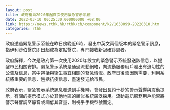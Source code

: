 ```yaml
---
layout: post
title: 政府稱自2020年起首次使用緊急警示系統
date: 2022-03-10 00:25:30.000000000 +08:00
link: https://news.rthk.hk/rthk/ch/component/k2/1638099-20220310.htm
categories: rthk
---
```


政府透過緊急警示系統在昨日傍晚近6時，發出中英文兩個版本的緊急警示訊息，指伊利沙伯醫院即日起成為定點醫院，專門接收新冠確診患者。

政府解釋，今次是政府第一次使用2020年設立的緊急警示系統發送該信息，以提醒市民相關安排。緊急警示系統是通過流動網絡，向流動服務用戶發出有迫切性的公告及信息，當中包括與衞生事宜相關的緊急情況。政府日後會因應需要，利用系統將重要的信息，包括抗疫信息，盡速發送給巿民。

政府表示，緊急警示系統訊息發送到手機時，會發出長約十秒的警示聲響與震動提示，有關的提示模式亦於其他地區的類似系統廣泛採用。流動電訊服務用戶能否將警示聲響調至靜音或調低其音量，則視乎手機型號而定。

